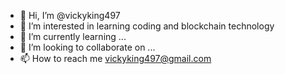 - 👋 Hi, I’m @vickyking497
- 👀 I’m interested in learning coding and blockchain technology 
- 🌱 I’m currently learning ...
- 💞️ I’m looking to collaborate on ...
- 📫 How to reach me vickyking497@gmail.com

<!---
vickyking497/vickyking497 is a ✨ special ✨ repository because its `README.md` (this file) appears on your GitHub profile.
You can click the Preview link to take a look at your changes.
--->
